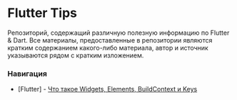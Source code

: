 # Flutter Tips
Репозиторий, содержащий различную полезную информацию по Flutter & Dart. 
Все материалы, предоставленные в репозитории являются кратким содержанием какого-либо материала, автор
и источник указываются рядом с кратким изложением.

### Навигация
* [Flutter] - [Что такое Widgets, Elements, BuildContext и Keys](widgets_elements_buildcontext/README.md)
